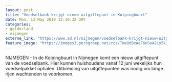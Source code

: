 ```yaml
---
layout: post
title: "Voedselbank krijgt nieuw uitgiftepunt in Kolpingbuurt"
date: Mon, 13 May 2019 12:30:32 GMT
categories: 
- gelderland 
- nijmegen 
externe_link: "https://www.ad.nl/nijmegen/voedselbank-krijgt-nieuw-uitgiftepunt-in-kolpingbuurt~ae31289c/"
feature_image: "https://images3.persgroep.net/rcs/Tme8dBxAeF6HSoA2Ly5kiX0h0kI/diocontent/101138173/_fitwidth/400/?appId=21791a8992982cd8da851550a453bd7f&quality=0.7"
---
```


NIJMEGEN - In de Kolpingbuurt in Nijmegen komt een nieuw uitgiftepunt van de voedselbank. Hier kunnen huishoudens vanaf 12 juni wekelijks hun voedselpakket ophalen. Uitbreiding van uitgiftepunten was nodig om lange rijen wachtenden te voorkomen.
